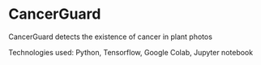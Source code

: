   # CancerGuard
 
 CancerGuard detects the existence of cancer in plant photos
 
 Technologies used: Python, Tensorflow, Google Colab, Jupyter notebook
